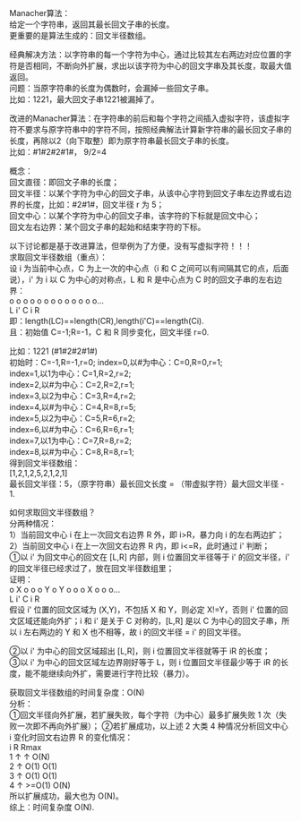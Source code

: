 Manacher算法：  
给定一个字符串，返回其最长回文子串的长度。  
更重要的是算法生成的：回文半径数组。  

经典解决方法：以字符串的每一个字符为中心，通过比较其左右两边对应位置的字符是否相同，不断向外扩展，求出以该字符为中心的回文字串及其长度，取最大值返回。  
问题：当原字符串的长度为偶数时，会漏掉一些回文子串。  
比如：1221，最大回文子串1221被漏掉了。  

改进的Manacher算法：在字符串的前后和每个字符之间插入虚拟字符，该虚拟字符不要求与原字符串中的字符不同，按照经典解法计算新字符串的最长回文子串的长度，再除以2（向下取整）即为原字符串最长回文子串的长度。  
比如：#1#2#2#1#， 9/2=4  

概念：  
回文直径：即回文子串的长度；  
回文半径：以某个字符为中心的回文子串，从该中心字符到回文子串左边界或右边界的长度，比如：#2#1#，回文半径 r 为 5；  
回文中心：以某个字符为中心的回文子串，该字符的下标就是回文中心；  
回文左右边界：某个回文子串的起始和结束字符的下标。  

以下讨论都是基于改进算法，但举例为了方便，没有写虚拟字符！！！  
求取回文半径数组（重点）：  
设 i 为当前中心点，C 为上一次的中心点（i 和 C 之间可以有间隔其它的点，后面说），i' 为 i 以 C 为中心的对称点，L 和 R 是中心点为 C 时的回文子串的左右边界：  
o o o o o o o o o o o o o...  
  L     i'  C   i     R  
即：length(LC)==length(CR),length(i'C)==length(Ci).  
且：初始值 C=-1;R=-1，C 和 R 同步变化，回文半径 r=0.  

比如：1221 (#1#2#2#1#)  
初始时：C=-1,R=-1,r=0;
index=0,以#为中心：C=0,R=0,r=1;  
index=1,以1为中心：C=1,R=2,r=2;  
index=2,以#为中心：C=2,R=2,r=1;  
index=3,以2为中心：C=3,R=4,r=2;  
index=4,以#为中心：C=4,R=8,r=5;  
index=5,以2为中心：C=5,R=6,r=2;  
index=6,以#为中心：C=6,R=6,r=1;  
index=7,以1为中心：C=7,R=8,r=2;  
index=8,以#为中心：C=8,R=8,r=1;  
得到回文半径数组：  
[1,2,1,2,5,2,1,2,1]  
最长回文半径：5，（原字符串）最长回文长度 = （带虚拟字符）最大回文半径 - 1.  

如何求取回文半径数组？  
分两种情况：  
1）当前回文中心 i 在上一次回文右边界 R 外，即 i>R，暴力向 i 的左右两边扩；  
2）当前回文中心 i 在上一次回文右边界 R 内，即 i<=R，此时通过 i' 判断；  
①以 i' 为回文中心的回文在 [L,R] 内部，则 i 位置回文半径等于 i' 的回文半径，i' 的回文半径已经求过了，放在回文半径数组里；  
证明：  
o X o o o Y o Y o o o X o o o...  
L     i'    C     i     R  
假设 i' 位置的回文区域为 (X,Y)，不包括 X 和 Y，则必定 X!=Y，否则 i' 位置的回文区域还能向外扩；i 和 i' 是关于 C 对称的，[L,R] 是以 C 为中心的回文子串，所以 i 左右两边的 Y 和 X 也不相等，故 i 的回文半径 = i' 的回文半径。  

②以 i' 为中心的回文区域超出 [L,R]，则 i 位置回文半径就等于 iR 的长度；  
③以 i' 为中心的回文区域左边界刚好等于 L，则 i 位置回文半径最少等于 iR 的长度，能不能继续向外扩，需要进行字符比较（暴力）。  

获取回文半径数组的时间复杂度：O(N)  
分析：  
①回文半径向外扩展，若扩展失败，每个字符（为中心）最多扩展失败 1 次（失败一次即不再向外扩展）；
②若扩展成功，以上述 2 大类 4 种情况分析回文中心 i 变化时回文右边界 R 的变化情况：  
    i       R       Rmax  
1   ↑       ↑     O(N)    
2   ↑     O(1)    O(1)  
3   ↑     O(1)    O(1)  
4   ↑     >=O(1)  O(N)  
所以扩展成功，最大也为 O(N)。  
综上：时间复杂度 O(N).  

